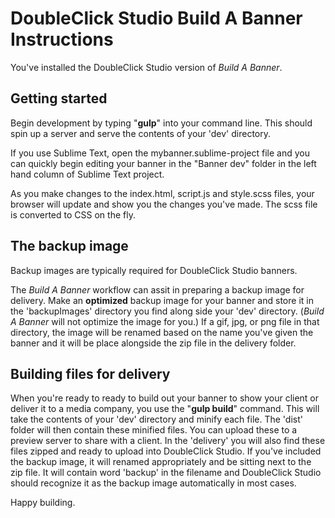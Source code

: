 # DoubleClick Studio Build A Banner Instructions

You've installed the DoubleClick Studio version of *Build A Banner*.
 
## Getting started

Begin development by typing "**gulp**" into your command line. This should spin up a server and serve the contents of your 'dev' directory.

If you use Sublime Text, open the mybanner.sublime-project file and you can quickly begin editing your banner in the "Banner dev" folder in the left hand column of Sublime Text project. 

As you make changes to the index.html, script.js and style.scss files, your browser will update and show you the changes you've made. The scss file is converted to CSS on the fly.

## The backup image

Backup images are typically required for DoubleClick Studio banners.

The *Build A Banner* workflow can assit in preparing a backup image for delivery. Make an **optimized** backup image for your banner and store it in the 'backupImages' directory you find along side your 'dev' directory. (*Build A Banner* will not optimize the image for you.) If a gif, jpg, or png file in that directory, the image will be renamed based on the name you've given the banner and it will be place alongside the zip file in the delivery folder. 

## Building files for delivery

When you're ready to ready to build out your banner to show your client or deliver it to a media company, you use the "**gulp build**" command. This will take the contents of your 'dev' directory and minify each file. The 'dist' folder will then contain these minified files. You can upload these to a preview server to share with a client. In the 'delivery' you will also find these files zipped and ready to upload into DoubleClick Studio. If you've included the backup image, it will renamed appropriately and be sitting next to the zip file. It will contain word 'backup' in the filename and DoubleClick Studio should recognize it as the backup image automatically in most cases.

Happy building.